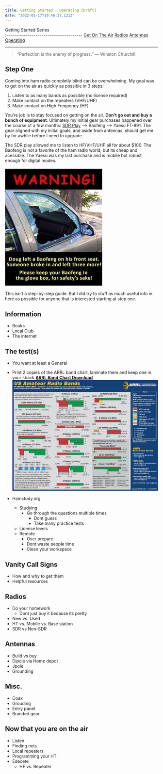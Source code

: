```yaml
---
title: Getting Started - Operating [Draft]
date: "2022-01-17T19:46:37.121Z"
---
```


Getting Started Series                                   
:---------------------------------------
[Get On The Air](./get-on-the-air)
[Radios](./radios)
[Antennas](./antennas)
[Operating](./operating)


---

>“Perfection is the enemy of progress.” — Winston Churchill

## Step One
Coming into ham radio completly blind can be overwhelming. My goal was to get on the air as quickly as possible in 3 steps:

1. Listen to as many bands as possible (no license required)
2. Make contact on the repeaters (VHF/UHF)
3. Make contact on High Frequency (HF)

You're job is to stay focused on getting on the air. **Don't go out and buy a bunch of equipment**. Ultimately my initial gear purchases happened over the course of a few months: [SDR Play](https://www.sdrplay.com/) --> Baofeng --> Yaesu FT-891. The gear aligned with my initial goals, and aside from antennas, should get me by for awhile before I need to upgrade.

The SDR play allowed me to listen to HF/VHF/UHF all for about $100. The Baofeng is not a favorite of the ham radio world, but its cheap and acessible. The Yaesu was my last purchase and is mobile but robust enough for digital modes.

![Nothing but love for baofeng](./baofeng2.jpg)

This isn't a step-by-step guide. But I did try to stuff as much useful info in here as possible for anyone that is interested starting at step one.
## Information
- Books
- Local Club
- The internet
## The test(s)
- You want at least a General
- Print 2 copies of the ARRL band chart, laminate them and keep one in your shack 
**[ARRL Band Chart Download](http://www.arrl.org/files/file/Regulatory/Band%20Chart/Band%20Chart%20-%2011X17%20Color.pdf)**
![ARRL Band Chart](./Band_Chart_Image_for_ARRL_Web.jpg)

- Hamstudy.org
	- Studying
		- Go through the questions multiple times
			- Dont guess
			- Take many practice tests
	- License levels
	- Remote
		- Over prepare
		- Dont waste people time
		- Clean your workspace

## Vanity Call Signs
- How and why to get them 
- Helpful resources
## Radios
- Do your homework
	- Dont just buy it because its pretty
- New vs. Used
- HT vs. Mobile vs. Base station 
- SDR vs Non-SDR
## Antennas
- Build vs buy
- Dipole via Home depot
- Jpole
- Grounding

## Misc.
- Coax
- Grouding
- Entry panel
- Branded gear
## Now that you are on the air
- Listen
- Finding nets
- Local repeaters
- Programming your HT
- Edecete
	- HF vs. Repeater